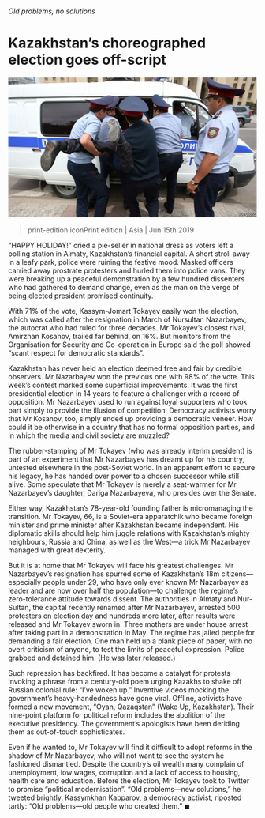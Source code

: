 ###### Old problems, no solutions

# Kazakhstan’s choreographed election goes off-script 

![image](images/20190615_asp507.jpg) 

> print-edition iconPrint edition | Asia | Jun 15th 2019 

“HAPPY HOLIDAY!” cried a pie-seller in national dress as voters left a polling station in Almaty, Kazakhstan’s financial capital. A short stroll away in a leafy park, police were ruining the festive mood. Masked officers carried away prostrate protesters and hurled them into police vans. They were breaking up a peaceful demonstration by a few hundred dissenters who had gathered to demand change, even as the man on the verge of being elected president promised continuity. 

With 71% of the vote, Kassym-Jomart Tokayev easily won the election, which was called after the resignation in March of Nursultan Nazarbayev, the autocrat who had ruled for three decades. Mr Tokayev’s closest rival, Amirzhan Kosanov, trailed far behind, on 16%. But monitors from the Organisation for Security and Co-operation in Europe said the poll showed “scant respect for democratic standards”. 

Kazakhstan has never held an election deemed free and fair by credible observers. Mr Nazarbayev won the previous one with 98% of the vote. This week’s contest marked some superficial improvements. It was the first presidential election in 14 years to feature a challenger with a record of opposition. Mr Nazarbayev used to run against loyal supporters who took part simply to provide the illusion of competition. Democracy activists worry that Mr Kosanov, too, simply ended up providing a democratic veneer. How could it be otherwise in a country that has no formal opposition parties, and in which the media and civil society are muzzled? 

The rubber-stamping of Mr Tokayev (who was already interim president) is part of an experiment that Mr Nazarbayev has dreamt up for his country, untested elsewhere in the post-Soviet world. In an apparent effort to secure his legacy, he has handed over power to a chosen successor while still alive. Some speculate that Mr Tokayev is merely a seat-warmer for Mr Nazarbayev’s daughter, Dariga Nazarbayeva, who presides over the Senate. 

Either way, Kazakhstan’s 78-year-old founding father is micromanaging the transition. Mr Tokayev, 66, is a Soviet-era apparatchik who became foreign minister and prime minister after Kazakhstan became independent. His diplomatic skills should help him juggle relations with Kazakhstan’s mighty neighbours, Russia and China, as well as the West—a trick Mr Nazarbayev managed with great dexterity. 

But it is at home that Mr Tokayev will face his greatest challenges. Mr Nazarbayev’s resignation has spurred some of Kazakhstan’s 18m citizens—especially people under 29, who have only ever known Mr Nazarbayev as leader and are now over half the population—to challenge the regime’s zero-tolerance attitude towards dissent. The authorities in Almaty and Nur-Sultan, the capital recently renamed after Mr Nazarbayev, arrested 500 protesters on election day and hundreds more later, after results were released and Mr Tokayev sworn in. Three mothers are under house arrest after taking part in a demonstration in May. The regime has jailed people for demanding a fair election. One man held up a blank piece of paper, with no overt criticism of anyone, to test the limits of peaceful expression. Police grabbed and detained him. (He was later released.) 

Such repression has backfired. It has become a catalyst for protests invoking a phrase from a century-old poem urging Kazakhs to shake off Russian colonial rule: “I’ve woken up.” Inventive videos mocking the government’s heavy-handedness have gone viral. Offline, activists have formed a new movement, “Oyan, Qazaqstan” (Wake Up, Kazakhstan). Their nine-point platform for political reform includes the abolition of the executive presidency. The government’s apologists have been deriding them as out-of-touch sophisticates. 

Even if he wanted to, Mr Tokayev will find it difficult to adopt reforms in the shadow of Mr Nazarbayev, who will not want to see the system he fashioned dismantled. Despite the country’s oil wealth many complain of unemployment, low wages, corruption and a lack of access to housing, health care and education. Before the election, Mr Tokayev took to Twitter to promise “political modernisation”. “Old problems—new solutions,” he tweeted brightly. Kassymkhan Kapparov, a democracy activist, riposted tartly: “Old problems—old people who created them.” ◼ 

